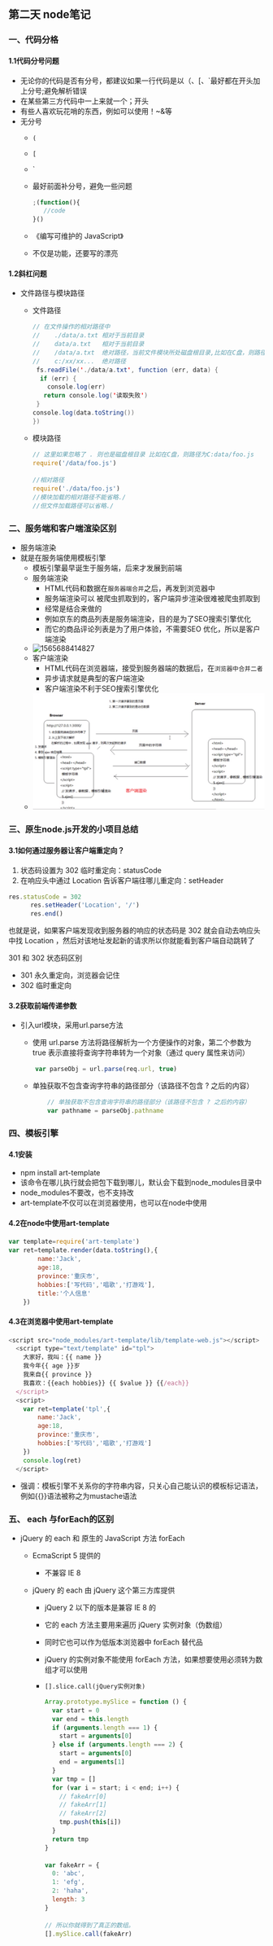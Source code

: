 

## 第二天 node笔记

### 一、代码分格

#### 1.1代码分号问题

- 无论你的代码是否有分号，都建议如果一行代码是以（、[、`最好都在开头加上分号;避免解析错误
- 在某些第三方代码中一上来就一个；开头
- 有些人喜欢玩花哨的东西，例如可以使用！~&等
- 无分号
  - `(`
  
  - `[`
  
  - `
  
  - 最好前面补分号，避免一些问题
  
    ~~~javascript
    ;(function(){
       //code 
    }()
    ~~~
  
  - 《编写可维护的 JavaScript》
  
  - 不仅是功能，还要写的漂亮

#### 1.2斜杠问题

- 文件路径与模块路径

  - 文件路径

    ~~~java
    // 在文件操作的相对路径中
    //    ./data/a.txt 相对于当前目录
    //    data/a.txt   相对于当前目录
    //    /data/a.txt  绝对路径，当前文件模块所处磁盘根目录,比如在C盘，则路径为C:data/a.txt
    //    c:/xx/xx...  绝对路径
     fs.readFile('./data/a.txt', function (err, data) {
      if (err) {
        console.log(err)
       return console.log('读取失败')
     }
    console.log(data.toString())
    })
    ~~~

  - 模块路径

    ~~~javascript
    // 这里如果忽略了 . 则也是磁盘根目录 比如在C盘，则路径为C:data/foo.js
    require('/data/foo.js') 
    
    //相对路径
    require('./data/foo.js')
    //模块加载的相对路径不能省略./
    //但文件加载路径可以省略./
    ~~~

    

### 二、服务端和客户端渲染区别

- 服务端渲染
- 就是在服务端使用模板引擎
  - 模板引擎最早诞生于服务端，后来才发展到前端
  - 服务端渲染
    - HTML代码和数据在`服务器端合并`之后，再发到浏览器中
    - 服务端渲染可以 被爬虫抓取到的，客户端异步渲染很难被爬虫抓取到
    - 经常是结合来做的
    - 例如京东的商品列表是服务端渲染，目的是为了SEO搜索引擎优化
    - 而它的商品评论列表是为了用户体验，不需要SEO 优化，所以是客户端渲染
  - ![1565688414827](F:\工作坚果云\计算机\学习笔记\3.node\02\img\45.png)
  - 客户端渲染
    - HTML代码在浏览器端，接受到服务器端的数据后，在`浏览器中合并二者`
    - 异步请求就是典型的客户端渲染
    - 客户端渲染不利于SEO搜索引擎优化
  - ![12](.\img\12.png)

### 三、原生node.js开发的小项目总结

#### 3.1如何通过服务器让客户端重定向？

1. 状态码设置为 302 临时重定向：statusCode
2. 在响应头中通过 Location 告诉客户端往哪儿重定向：setHeader

~~~javascript
res.statusCode = 302
      res.setHeader('Location', '/')
      res.end()
~~~

也就是说，如果客户端发现收到服务器的响应的状态码是 302 就会自动去响应头中找 Location ，然后对该地址发起新的请求所以你就能看到客户端自动跳转了

301 和 302 状态码区别

- 301 永久重定向，浏览器会记住
- 302 临时重定向

#### 3.2获取前端传递参数

- 引入url模块，采用url.parse方法

  -  使用 url.parse 方法将路径解析为一个方便操作的对象，第二个参数为 true 表示直接将查询字符串转为一个对象（通过 query 属性来访问）

    ~~~javascript
        var parseObj = url.parse(req.url, true)
    ~~~

  - 单独获取不包含查询字符串的路径部分（该路径不包含 ? 之后的内容）

    ~~~javascript
        // 单独获取不包含查询字符串的路径部分（该路径不包含 ? 之后的内容）
        var pathname = parseObj.pathname
    ~~~

### 四、模板引擎

#### 4.1安装

- npm install art-template
- 该命令在哪儿执行就会把包下载到哪儿，默认会下载到node_modules目录中
-  node_modules不要改，也不支持改
- art-template不仅可以在浏览器使用，也可以在node中使用

#### 4.2在node中使用art-template

~~~javascript
var template=require('art-template')
var ret=template.render(data.toString(),{
  		name:'Jack',
  		age:18,
  		province:'重庆市',
  		hobbies:['写代码','唱歌','打游戏'],
  		title:'个人信息'
  	})
~~~

#### 4.3在浏览器中使用art-template

~~~javascript
<script src="node_modules/art-template/lib/template-web.js"></script>
  <script type="text/template" id="tpl">
  	大家好，我叫：{{ name }}
  	我今年{{ age }}岁
  	我来自{{ province }}
  	我喜欢：{{each hobbies}} {{ $value }} {{/each}}
  </script>
  <script>
  	var ret=template('tpl',{
  		name:'Jack',
  		age:18,
  		province:'重庆市',
  		hobbies:['写代码','唱歌','打游戏']
  	})
  	console.log(ret)
  </script>
~~~

- 强调：模板引擎不关系你的字符串内容，只关心自己能认识的模板标记语法，例如{{}}语法被称之为mustache语法

### 五、 each 与forEach的区别

- jQuery 的 each 和 原生的 JavaScript 方法 forEach
  - EcmaScript 5 提供的

    - 不兼容 IE 8

  - jQuery 的 each 由 jQuery 这个第三方库提供

    - jQuery 2 以下的版本是兼容 IE 8 的

    - 它的 each 方法主要用来遍历 jQuery 实例对象（伪数组）

    - 同时它也可以作为低版本浏览器中 forEach 替代品

    - jQuery 的实例对象不能使用 forEach 方法，如果想要使用必须转为数组才可以使用

    - `[].slice.call(jQuery实例对象)`

      ~~~javascript
      Array.prototype.mySlice = function () {
        var start = 0
        var end = this.length
        if (arguments.length === 1) {
          start = arguments[0]
        } else if (arguments.length === 2) {
          start = arguments[0]
          end = arguments[1]
        }
        var tmp = []
        for (var i = start; i < end; i++) {
          // fakeArr[0]
          // fakeArr[1]
          // fakeArr[2]
          tmp.push(this[i])
        }
        return tmp
      }
      
      var fakeArr = {
        0: 'abc',
        1: 'efg',
        2: 'haha',
        length: 3
      }
      
      // 所以你就得到了真正的数组。 
      [].mySlice.call(fakeArr)
      ~~~

      

 